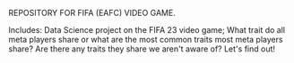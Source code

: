 REPOSITORY FOR FIFA (EAFC) VIDEO GAME.

Includes:
Data Science project on the FIFA 23 video game; 
  What trait do all meta players share or what are the most common traits most meta players share? Are there any traits they share we aren't aware of? Let's find out!
